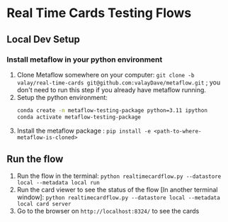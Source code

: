 # Real Time Cards Testing Flows

## Local Dev Setup 
### Install metaflow in your python environment 

1. Clone Metaflow somewhere on your computer: `git clone -b valay/real-time-cards git@github.com:valayDave/metaflow.git` ; you don't need to run this step if you already have metaflow running. 
2. Setup the python environment: 
    ```sh
    conda create -n metaflow-testing-package python=3.11 ipython
    conda activate metaflow-testing-package
    ```
3. Install the metaflow package : `pip install -e <path-to-where-metaflow-is-cloned>`


## Run the flow 

1. Run the flow in the terminal: `python realtimecardflow.py --datastore local --metadata local run`
2. Run the card viewer to see the status of the flow [In another terminal window]: `python realtimecardflow.py --datastore local --metadata local card server`
3. Go to the browser on `http://localhost:8324/` to see the cards
